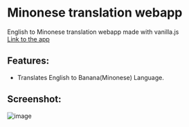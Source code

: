 # Minonese translation webapp
English to Minonese translation webapp made with vanilla.js
<br>
[Link to the app](http://https://speakminonese.netlify.app/ "Minonese Speak")

## Features:
* Translates English to Banana(Minonese) Language.

## Screenshot:
![image](https://user-images.githubusercontent.com/62604823/219685308-0a0f6df3-c7ad-481b-97c3-030c4713b377.png)

